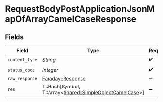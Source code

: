 # RequestBodyPostApplicationJsonMapOfArrayCamelCaseResponse


## Fields

| Field                                                                                                    | Type                                                                                                     | Required                                                                                                 | Description                                                                                              |
| -------------------------------------------------------------------------------------------------------- | -------------------------------------------------------------------------------------------------------- | -------------------------------------------------------------------------------------------------------- | -------------------------------------------------------------------------------------------------------- |
| `content_type`                                                                                           | *String*                                                                                                 | :heavy_check_mark:                                                                                       | N/A                                                                                                      |
| `status_code`                                                                                            | *Integer*                                                                                                | :heavy_check_mark:                                                                                       | N/A                                                                                                      |
| `raw_response`                                                                                           | [Faraday::Response](https://www.rubydoc.info/gems/faraday/Faraday/Response)                              | :heavy_minus_sign:                                                                                       | N/A                                                                                                      |
| `res`                                                                                                    | T::Hash[Symbol, T::Array<[Shared::SimpleObjectCamelCase](../../models/shared/simpleobjectcamelcase.md)>] | :heavy_minus_sign:                                                                                       | OK                                                                                                       |